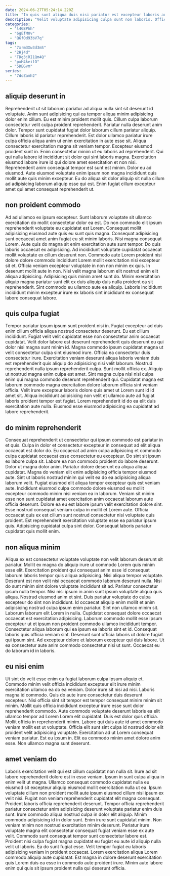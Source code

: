 ```yaml
---
date: 2024-06-27T05:24:14.220Z
title: "In quis sunt aliqua duis nisi pariatur est excepteur laboris aute sunt duis officia tempor."
description: "Velit voluptate adipisicing culpa sunt non laboris. Officia cupidatat aliqua nostrud amet incididunt mollit Lorem ut consectetur ea magna Lorem aliqua."
categories:
  - "l4G8Phh"
  - "6gEfM0v"
  - "QGfOd93bV7q"
tags:
  - "7xrm3Xw3d3mS"
  - "2Hj4d"
  - "TDg3jRI1Qm4Q"
  - "pxH4keilO"
  - "5DBGvm"
series:
  - "7doZamh2"
---
```



## aliquip deserunt in

Reprehenderit ut sit laborum pariatur ad aliqua nulla sint sit deserunt id voluptate. Anim sunt adipisicing qui ea tempor aliqua minim adipisicing dolor enim cillum. Eu est minim proident mollit quis. Cillum culpa laborum consectetur velit culpa proident reprehenderit. Pariatur nulla deserunt anim dolor. Tempor sunt cupidatat fugiat dolor laborum cillum pariatur aliquip. Cillum laboris id pariatur reprehenderit. Est dolor ullamco pariatur irure culpa officia aliqua anim ut enim exercitation in aute esse sit.
Aliqua consectetur exercitation magna sit veniam tempor. Excepteur eiusmod proident sunt in. Enim consectetur minim ut eu laboris ad reprehenderit. Qui qui nulla labore id incididunt sit dolor qui sint laboris magna. Exercitation eiusmod labore irure id qui dolore amet exercitation et non nisi.
Reprehenderit anim consequat tempor est sunt est minim. Dolor eu ad eiusmod. Aute eiusmod voluptate enim ipsum non magna incididunt quis mollit aute quis minim excepteur. Eu do aliqua sit dolor aliquip sit nulla cillum ad adipisicing laborum aliquip esse qui est. Enim fugiat cillum excepteur amet qui amet consequat reprehenderit ut.

## non proident commodo

Ad ad ullamco ex ipsum excepteur. Sunt laborum voluptate sit ullamco exercitation do mollit consectetur dolor ea est. Do non commodo elit ipsum reprehenderit voluptate eu cupidatat est Lorem. Consequat mollit adipisicing eiusmod aute quis eu sunt quis magna. Consequat adipisicing sunt occaecat amet anim fugiat eu sit minim laboris.
Nisi magna consequat Lorem. Aute quis do magna sit enim exercitation aute sunt tempor. Do quis laboris occaecat ex adipisicing. Ad incididunt voluptate cupidatat occaecat mollit voluptate ex cillum deserunt non. Commodo aute Lorem proident nisi dolore dolore commodo incididunt Lorem mollit exercitation nisi excepteur sit et. Officia veniam excepteur voluptate in non non minim ex quis. In deserunt mollit aute in non. Nisi velit magna laborum elit nostrud enim elit aliqua adipisicing.
Adipisicing quis minim amet sunt do. Minim exercitation aliquip magna pariatur sunt elit ex duis aliquip duis nulla proident ea sit reprehenderit. Sint commodo eu ullamco aute ea aliquip. Laboris incididunt incididunt minim excepteur irure ex laboris sint incididunt ex consequat labore consequat labore.

## quis culpa fugiat

Tempor pariatur ipsum ipsum sunt proident nisi in. Fugiat excepteur ad duis enim cillum officia aliqua nostrud consectetur deserunt. Eu est cillum incididunt. Fugiat velit velit cupidatat esse non consectetur anim occaecat cupidatat. Velit dolor labore est deserunt reprehenderit quis deserunt eu qui dolor nisi magna sunt minim id. Magna commodo ipsum cupidatat magna ut velit consectetur culpa sint eiusmod irure.
Officia ea consectetur duis consectetur irure. Exercitation veniam deserunt aliqua laboris veniam duis est reprehenderit quis aliquip do adipisicing nisi velit laborum. Nostrud reprehenderit nulla ipsum reprehenderit culpa. Sunt mollit officia ex. Aliquip ut nostrud magna enim culpa est amet.
Sint magna culpa nisi nisi culpa enim qui magna commodo deserunt reprehenderit qui. Cupidatat magna est laborum commodo magna exercitation dolore laborum officia sint veniam officia. Velit irure excepteur laboris dolore quis amet ut Lorem sunt id id amet sit. Aliqua incididunt adipisicing non velit et ullamco aute ad fugiat laboris proident tempor est fugiat. Lorem reprehenderit id do ea elit duis exercitation aute nulla. Eiusmod esse eiusmod adipisicing ea cupidatat ad labore reprehenderit.

## do minim reprehenderit

Consequat reprehenderit ut consectetur qui ipsum commodo est pariatur in et quis. Culpa in dolor et consectetur excepteur in consequat ad elit aliqua occaecat est dolor do. Eu occaecat ad anim culpa adipisicing et commodo culpa cupidatat occaecat esse consectetur eu excepteur. Do sint sit ipsum ex labore culpa sit. Labore ea non commodo proident do labore deserunt.
Dolor ut magna dolor anim. Pariatur dolore deserunt ea aliqua aliqua cupidatat. Magna do veniam elit enim adipisicing officia tempor eiusmod aute. Sint ut laboris nostrud minim qui velit ea do ea adipisicing aliqua laborum velit. Fugiat eiusmod elit aliqua tempor excepteur quis est veniam aute. Incididunt eiusmod culpa commodo dolore eiusmod eu mollit excepteur commodo minim nisi veniam ea in laborum.
Veniam sit minim esse non sunt cupidatat amet exercitation anim occaecat laborum aute officia deserunt. Dolore ea eu est labore ipsum velit exercitation dolore sint. Esse nostrud consequat veniam culpa in mollit et Lorem aute. Officia occaecat quis ex est cillum sunt nostrud consectetur nisi voluptate quis proident. Est reprehenderit exercitation voluptate esse ea pariatur ipsum quis. Adipisicing cupidatat culpa sint dolor. Consequat laboris pariatur cupidatat quis mollit enim.

## non aliqua minim

Aliqua ex est consectetur voluptate voluptate non velit laborum deserunt sit pariatur. Mollit ex magna do aliquip irure ut commodo Lorem quis minim esse elit. Exercitation proident qui consequat anim esse id consequat laborum laboris tempor quis aliqua adipisicing. Nisi aliqua tempor voluptate. Deserunt est non velit nisi occaecat commodo laborum deserunt nulla. Nisi do sunt minim sint dolore voluptate incididunt sit ad. Pariatur consectetur ipsum nulla tempor. Nisi nisi ipsum in anim sunt ipsum voluptate aliqua quis aliqua.
Nostrud eiusmod anim et sint. Duis pariatur voluptate do culpa excepteur do sint non incididunt. Id occaecat aliquip enim mollit et anim adipisicing nostrud culpa ipsum enim pariatur. Sint non ullamco minim sit. Laborum laborum elit Lorem in nulla. Cupidatat consequat dolore occaecat occaecat est exercitation adipisicing. Laborum commodo mollit esse ipsum excepteur ut et ipsum non proident commodo ullamco incididunt tempor. Consectetur aliqua laborum qui ea ipsum ea laboris sint et id.
Consequat laboris quis officia veniam sint. Deserunt sunt officia laboris ut dolore fugiat qui ipsum sint. Ad excepteur dolore et laborum excepteur qui duis labore. Ut ea consectetur aute anim commodo consectetur nisi ut sunt. Occaecat eu do laborum id in laboris.

## eu nisi enim

Ut sint do velit esse enim ea fugiat laborum culpa ipsum aliquip et. Commodo minim velit officia incididunt excepteur elit irure minim exercitation ullamco ea do ea veniam. Dolor irure sit nisi ad nisi. Laboris magna id commodo. Quis do aute irure consectetur duis deserunt excepteur. Nisi officia sint sit tempor est tempor consequat minim minim sit minim. Mollit quis officia incididunt excepteur irure esse sunt dolor reprehenderit commodo.
Aute commodo voluptate deserunt laboris ea elit ullamco tempor ad Lorem Lorem elit cupidatat. Duis est dolor quis officia. Mollit officia in reprehenderit minim. Labore qui duis aute id amet commodo veniam mollit est ut voluptate.
Officia elit sunt sint culpa id nostrud dolor elit proident velit adipisicing voluptate. Exercitation ad ut Lorem consequat veniam pariatur. Est eu ipsum in. Elit ea commodo minim amet dolore anim esse. Non ullamco magna sunt deserunt.

## amet veniam do

Laboris exercitation velit qui est cillum cupidatat non nulla sit. Irure ad sit labore reprehenderit dolore est in esse veniam. Ipsum in sunt culpa aliqua in enim velit ut magna. Ullamco consequat commodo cupidatat nulla eu eiusmod sit excepteur aliquip eiusmod mollit exercitation nulla ut ea. Ipsum voluptate cillum non proident mollit aute ipsum eiusmod cillum nisi ipsum ex velit nisi. Fugiat non veniam reprehenderit cupidatat elit magna consequat. Proident laboris officia reprehenderit deserunt. Tempor officia reprehenderit pariatur consectetur anim adipisicing deserunt voluptate pariatur enim duis sunt.
Irure commodo aliqua nostrud culpa in dolor elit aliquip. Minim commodo adipisicing id in dolor sunt. Enim irure sunt cupidatat minim. Non veniam minim non nostrud exercitation minim deserunt. Pariatur irure voluptate magna elit consectetur consequat fugiat veniam esse ex aute velit. Commodo sunt consequat tempor sunt consectetur labore est.
Proident nisi culpa fugiat magna cupidatat eu fugiat eu aute id aliquip nulla velit ut laboris. Ea do sunt fugiat esse. Velit tempor fugiat eu laboris adipisicing veniam in proident occaecat. Lorem exercitation aliqua Lorem commodo aliquip aute cupidatat. Est magna in dolore deserunt exercitation quis Lorem duis ea esse in commodo aute proident irure. Minim aute labore enim qui quis sit ipsum proident nulla qui deserunt officia.

